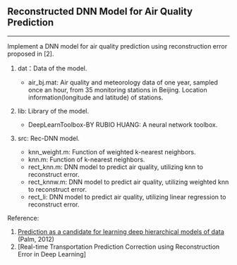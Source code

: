 ## Reconstructed DNN Model for Air Quality Prediction

-------------

Implement a DNN model for air quality prediction using reconstruction error proposed in [2].

1. dat：Data of the model. 
	- air_bj.mat: Air quality and meteorology data of one year, sampled once an hour, from 35 monitoring stations in Beijing. Location information(longitude and latitude) of stations.

2. lib: Library of the model. 
	- DeepLearnToolbox-BY RUBIO HUANG: A neural network toolbox.
	
3. src: Rec-DNN model.
	- knn_weight.m: Function of weighted k-nearest neighbors.
	- knn.m: Function of k-nearest neighbors.
	- rect_knn.m: DNN model to predict air quality, utilizing knn to reconstruct error. 
	- rect_knnw.m: DNN model to predict air quality, utilizing weighted knn to reconstruct error. 
	- rect_li: DNN model to predict air quality, utilizing linear regression to reconstruct error. 
	
Reference:

1. [Prediction as a candidate for learning deep hierarchical models of data](http://www2.imm.dtu.dk/pubdb/views/publication_details.php?id=6284) (Palm, 2012)
2. [Real-time Transportation Prediction Correction using Reconstruction Error in Deep Learning]
